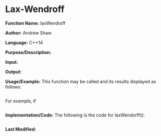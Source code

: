 # Lax-Wendroff

**Function Name:** laxWendroff

**Author:** Andrew Shaw

**Language:** C++14

**Purpose/Description:**

**Input:**

**Output:**

**Usage/Example:** This function may be called and its results displayed as follows:
~~~~

~~~~
For example, if
~~~~

~~~~
**Implementation/Code:** The following is the code for laxWendorff():
~~~~

~~~~
**Last Modified:**
